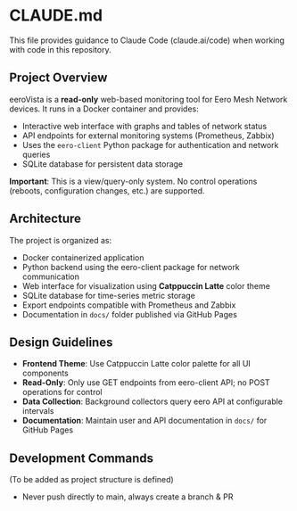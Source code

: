 # CLAUDE.md

This file provides guidance to Claude Code (claude.ai/code) when working with code in this repository.

## Project Overview

eeroVista is a **read-only** web-based monitoring tool for Eero Mesh Network devices. It runs in a Docker container and provides:
- Interactive web interface with graphs and tables of network status
- API endpoints for external monitoring systems (Prometheus, Zabbix)
- Uses the `eero-client` Python package for authentication and network queries
- SQLite database for persistent data storage

**Important**: This is a view/query-only system. No control operations (reboots, configuration changes, etc.) are supported.

## Architecture

The project is organized as:
- Docker containerized application
- Python backend using the eero-client package for network communication
- Web interface for visualization using **Catppuccin Latte** color theme
- SQLite database for time-series metric storage
- Export endpoints compatible with Prometheus and Zabbix
- Documentation in `docs/` folder published via GitHub Pages

## Design Guidelines

- **Frontend Theme**: Use Catppuccin Latte color palette for all UI components
- **Read-Only**: Only use GET endpoints from eero-client API; no POST operations for control
- **Data Collection**: Background collectors query eero API at configurable intervals
- **Documentation**: Maintain user and API documentation in `docs/` for GitHub Pages

## Development Commands

(To be added as project structure is defined)
- Never push directly to main, always create a branch & PR

